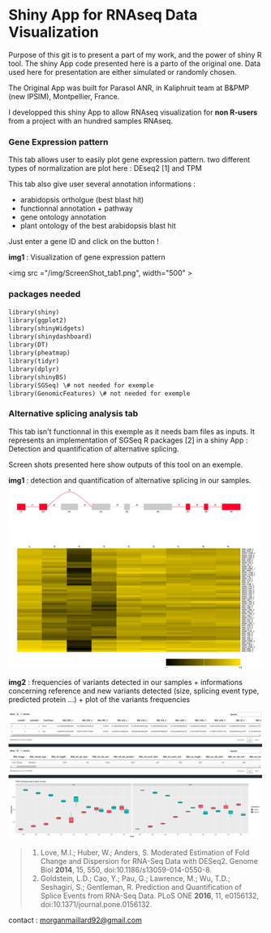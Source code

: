 # Shiny App for RNAseq Data Visualization

Purpose of this git is to present a part of my work, and the power of shiny R tool.
The shiny App code presented here is a parto of the original one. Data used here for presentation are either simulated or randomly chosen.


The Original App was built for Parasol ANR, in Kaliphruit team at B&PMP (new IPSIM), Montpellier, France.
 
I developped this shiny App to allow RNAseq visualization for **non R-users** from a project with an hundred samples RNAseq. 

### Gene Expression pattern ###

This tab allows user to easily plot gene expression pattern. two different types of normalization are plot here : DEseq2 [1]  and TPM 

This tab also give user several annotation informations : 

- arabidopsis ortholgue (best blast hit)
- functionnal annotation + pathway
- gene ontology annotation
- plant ontology of the best arabidopsis blast hit

Just enter a gene ID and click on the button !

**img1** : Visualization of gene expression pattern 

<img src ="/img/ScreenShot_tab1.png", width="500" > 

### packages needed 


```
library(shiny)
library(ggplot2)
library(shinyWidgets)
library(shinydashboard)
library(DT)
library(pheatmap)
library(tidyr)
library(dplyr)
library(shinyBS)
library(SGSeq) \# not needed for exemple
library(GenomicFeatures) \# not needed for exemple
```


### Alternative splicing analysis tab

This tab isn't functionnal in this exemple as it needs bam files as inputs. 
It represents an implementation of SGSeq R packages [2] in a shiny App : Detection and quantification of alternative splicing.

Screen shots presented here show outputs of this tool on an exemple.

**img1** : detection and quantification of alternative splicing in our samples. 
<img src="/img/Screen1_SGSTab.png" width="500">

**img2** : frequencies of variants detected in our samples + informations concerning reference and new variants detected (size, splicing event type, predicted protein ...) + plot of the variants frequencies

<img src="/img/Screen2_SGSTab.png" width="500">


> 1. Love, M.I.; Huber, W.; Anders, S. Moderated Estimation of Fold Change and Dispersion for RNA-Seq Data with DESeq2. Genome Biol **2014**, 15, 550, doi:10.1186/s13059-014-0550-8.
> 2. Goldstein, L.D.; Cao, Y.; Pau, G.; Lawrence, M.; Wu, T.D.; Seshagiri, S.; Gentleman, R. Prediction and Quantification of Splice Events from RNA-Seq Data. PLoS ONE **2016**, 11, e0156132, doi:10.1371/journal.pone.0156132.






contact : morganmaillard92@gmail.com

